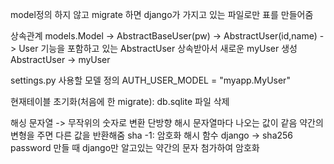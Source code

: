 model정의 하지 않고 migrate 하면 django가 가지고 있는 파일로만 표를 만들어줌


상속관계
models.Model -> AbstractBaseUser(pw) -> AbstractUser(id,name) -> User 
기능을 포함하고 있는 AbstractUser 상속받아서 새로운 myUser 생성
AbstractUser -> myUser

settings.py 사용할 모델 정의
AUTH_USER_MODEL = "myapp.MyUser"

현재테이블 초기화(처음에 한 migrate): db.sqlite 파일 삭제


해싱
문자열 -> 무작위의 숫자로 변환
단방향 해시 문자열마다 나오는 값이 같음 약간의 변형을 주면 다른 값을 반환해줌
sha -1: 암호화 해시 함수
django -> sha256 
password 만들 때 django만 알고있는 약간의 문자 첨가하여 암호화
